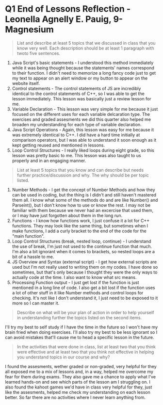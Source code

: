 # Q1 End of Lessons Reflection - Leonella Agnelly E. Pauig, 9-Magnesium

> List and describe at least 5 topics that we discussed in class that you know very well. Each description should be at least 1 paragraph with twoto five sentences.

1. Java Script's basic statements - I understood this method immediately while it was being thought because the statements' names correspond to their function. I didn't need to memorize a long fancy code just to get my text to appear on an alert window or my button to appear on the website itself.
2. Control statements - The control statements of JS are incredibly identical to the control statements of C++, so I was able to get the lesson immediately. This lesson was basically just a review lesson for me.
3. Variable Declaration - This lesson was very simple for me because it just focused on the different uses for each variable delcaration type. The exercises and graded assesments we did this quarter also helped me broaden my understanding for each type of variable declaration.
4. Java Script Operations - Again, this lesson was easy for me because it was extremely identical to C++. I did have a hard time initially at comparison operators, but I was able to understand it soon enough as it kept getting reused and mentioned in lessons.
5. Loop Control Structures - I really liked loops during eight grade, so this lesson was pretty basic to me. This lesson was also taught to us properly and in an engaging manner.

> List at least 5 topics that you know and can describe but needs further practice/discussion and why.  The why should be per topic listed.

1. Number Methods - I get the concept of Number Methods and how they can be used in coding, but the thing is I didn't and still haven't mastered them all. I know what some of the methods do and are like Number() and Parseint(), but I don't know how to use or know the rest. I may not be familiar with them because we never had an excercise that used them, or I may have just forgotten about them in the long run.
2. Functions - I know how functions work, I just confuse it a lot for C++ functions. They may look like the same thing, but sometimes when I make functions, I add a curly bracket to the end of the code for the "main function".
3. Loop Control Structures (break, nested loop, continue) - I understand the use of break, I'm just not used to the continue function that much. I'm also a bit ignorant when it comes to brackets, so nested loops are a bit of a hassle to me.
4. JS Overview and Syntax (external script) - I get how external scripts are used but I'm not really used to writing them on my codes. I have done so sometimes, but that's only because I thought they were the only ways to actually code at the time. I also want to know what src means.
5. Processing Function output - I just get lost if the function is just mentioned in a long line of code. I also get a bit lost if the function uses a lot of other stuff in it like Number methods and control loops for checking. It's not like I don't understand it, I just need to be exposed to it more so I can master it.

> Describe on what will be your plan of action in order to help yourself in understanding further the topics listed on the second items.

I'll try my best to self study if I have the time in the future so I won't have my brain fried when doing exercises. I'll also try my best to be less ignorant so I can avoid mistakes that'll cause me to head a specific lesson in the future.

> In the activities that were done in class, list at least two that you think were effective and at least two that you think not effective in helping you understand topics in our course and why?

I found the assesments, wether graded or non-graded, very helpful for they all exposed me to a mix of lessons and, in a way, helped me overcome my fear for them during exams. They also gave me a chance to apply what I've learned hands-on and see which parts of the lesson am I struggling on. I also found the kahoot games we'd have in class very helpful for they, just like the assesments, helped me check my understanding on each lesson better. So far there are no activities where I never learn anything from. 